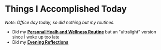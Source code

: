 # Things I Accomplished Today

_Note: Office day today, so did nothing but my routines._

- Did my **[Personal Healh and Wellness Routine](../../routines/2024/personal-health-and-wellness-routine/personal-health-and-wellness-routine-2024-week-13.md)** but an "ultralight" version since I woke up too late
- Did my **[Evening Reflections](../../routines/evening-reflections.md)**
